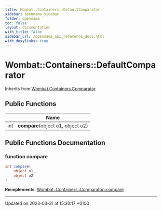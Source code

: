 ```yaml
---
title: Wombat::Containers::DefaultComparator
sidebar: openmama_sidebar
folder: openmama
toc: false
layout: documentation
with_title: false
sidebar_url: /openmama_api_reference_docs.html
with_doxylinks: true
---
```


# Wombat::Containers::DefaultComparator





Inherits from [Wombat.Containers.Comparator](interfaceWombat_1_1Containers_1_1Comparator.html)

## Public Functions

|                | Name           |
| -------------- | -------------- |
| int | **[compare](classWombat_1_1Containers_1_1DefaultComparator.html#function-compare)**(object o1, object o2) |

## Public Functions Documentation

### function compare

```csharp
int compare(
    object o1,
    object o2
)
```


**Reimplements**: [Wombat::Containers::Comparator::compare](interfaceWombat_1_1Containers_1_1Comparator.html#function-compare)


-------------------------------

Updated on 2023-03-31 at 15:30:17 +0100